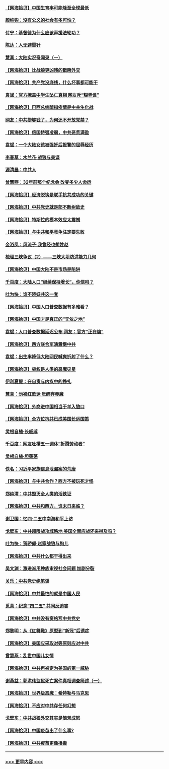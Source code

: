 #### [【网海拾贝】中国生育率可能降至全球最低](../pages/nsc993/n12948793.md?t=05151351) 
#### [颜纯钩：没有公义的社会有多可怕？](../pages/nsc993/n12947626.md?t=05151351) 
#### [付宁：基督徒为什么应该声援法轮功？](../pages/nsc993/n12947233.md?t=05151351) 
#### [陈达：人无避雷针](../pages/nsc993/n12947098.md?t=05151351) 
#### [慧真：大陆实况奇闻录（一）](../pages/nsc993/n12945811.md?t=05151351) 
#### [【网海拾贝】比战狼更凶残的戳瞎外交](../pages/nsc993/n12945717.md?t=05151351) 
#### [【网海拾贝】共产党没底线，什么坏事都可能干](../pages/nsc993/n12942090.md?t=05151351) 
#### [袁斌：官方掩盖中学生坠亡真相 网友斥“糊弄谁”](../pages/nsc993/n12942029.md?t=05151351) 
#### [【网海拾贝】巴西总统暗指疫情是中共生化战](../pages/nsc993/n12938999.md?t=05151351) 
#### [网友：中共捞够钱了，为何还不开放党禁？](../pages/nsc993/n12938952.md?t=05151351) 
#### [【网海拾贝】俄国恃强凌弱，中共恶贯满盈](../pages/nsc993/n12936626.md?t=05151351) 
#### [袁斌：一个大陆女孩被强奸后报警的屈辱经历](../pages/nsc993/n12936547.md?t=05151351) 
#### [李春草：木兰花·战狼与美谍](../pages/nsc993/n12935995.md?t=05151351) 
#### [源清晨：中共人](../pages/nsc993/n12935589.md?t=05151351) 
#### [曾慧燕：32年前那个纪念会 改变多少人命运](../pages/nsc993/n12934233.md?t=05151351) 
#### [【网海拾贝】经济脱钩是联手抗共成功的关键](../pages/nsc993/n12934176.md?t=05151351) 
#### [【网海拾贝】中共党史就是部不断树敌史](../pages/nsc993/n12932844.md?t=05151351) 
#### [【网海拾贝】特斯拉的模本效应太震撼](../pages/nsc993/n12925626.md?t=05151351) 
#### [【网海拾贝】与中共和平竞争注定要失败](../pages/nsc993/n12923326.md?t=05151351) 
#### [金浴凤：风流子‧我曾经也想姓赵](../pages/nsc993/n12920911.md?t=05151351) 
#### [梳理三峡争议（2）——三峡大坝防洪能力几何](../pages/nsc993/n12920173.md?t=05151351) 
#### [【网海拾贝】中国大陆不是市场是陷阱](../pages/nsc993/n12920143.md?t=05151351) 
#### [千百度：大陆人口“继续保持增长”，你信吗？](../pages/nsc993/n12918946.md?t=05151351) 
#### [吐为快：谁不晓妖共这一套](../pages/nsc993/n12918941.md?t=05151351) 
#### [【网海拾贝】中国人口普查数据有多难看？](../pages/nsc993/n12917822.md?t=05151351) 
#### [【网海拾贝】中国才是真正的“无依之地”](../pages/nsc993/n12915845.md?t=05151351) 
#### [袁斌：人口普查数据延迟公布 网友：官方“正在编”](../pages/nsc993/n12915748.md?t=05151351) 
#### [【网海拾贝】西方联合军演震慑中共](../pages/nsc993/n12913466.md?t=05151351) 
#### [袁斌：出生率降低大陆网民喊爽折射了什么？](../pages/nsc993/n12913365.md?t=05151351) 
#### [【网海拾贝】极权是人类的恶魔灾星](../pages/nsc993/n12910697.md?t=05151351) 
#### [伊利夏提：在自责与内疚中的挣扎](../pages/nsc993/n12910493.md?t=05151351) 
#### [慧真：勿被红歌迷 觉醒弃赤魔](../pages/nsc993/n12910485.md?t=05151351) 
#### [【网海拾贝】外商进中国相当于羊入狼口](../pages/nsc993/n12908274.md?t=05151351) 
#### [【网海拾贝】全方位抗共已成美国长远国策](../pages/nsc993/n12906878.md?t=05151351) 
#### [灵根自植‧长戚戚](../pages/nsc993/n12905585.md?t=05151351) 
#### [千百度：网友吐槽五一调休“折腾劳动者”](../pages/nsc993/n12905934.md?t=05151351) 
#### [灵根自植‧坦荡荡](../pages/nsc993/n12905562.md?t=05151351) 
#### [佚名：习近平家族信息泄漏案的荒唐](../pages/nsc993/n12904705.md?t=05151351) 
#### [【网海拾贝】与中共合作？西方不被玩死才怪](../pages/nsc993/n12903873.md?t=05151351) 
#### [郑纯清：中共毁灭全人类的活铁证](../pages/nsc993/n12903785.md?t=05151351) 
#### [【网海拾贝】中共和西方，谁末日来临？](../pages/nsc993/n12903482.md?t=05151351) 
#### [谢卫国：忆四‧二五中南海和平上访](../pages/nsc993/n12902192.md?t=05151351) 
#### [戈壁东：中共超限战攻城略地 美国全面应战还来得及吗？](../pages/nsc993/n12902297.md?t=05151351) 
#### [吐为快：贺骄郎‧赵家战狼与狗儿](../pages/nsc993/n12902280.md?t=05151351) 
#### [【网海拾贝】中共什么都干得出来](../pages/nsc993/n12897500.md?t=05151351) 
#### [吴文渊：激进派用种族审视社会问题 加剧分裂](../pages/nsc993/n12893881.md?t=05151351) 
#### [关乐：中共党史绝笔谣](../pages/nsc993/n12897270.md?t=05151351) 
#### [【网海拾贝】中共最怕的就是中国人民](../pages/nsc993/n12894705.md?t=05151351) 
#### [觅真：纪念“四二五” 共同反迫害](../pages/nsc993/n12894553.md?t=05151351) 
#### [【网海拾贝】中共没有资格写中共党史](../pages/nsc993/n12892231.md?t=05151351) 
#### [郑黎明：从《红舞鞋》原型到“新冠”后遗症](../pages/nsc993/n12890469.md?t=05151351) 
#### [【网海拾贝】美国应采取对等原则应对中共](../pages/nsc993/n12889176.md?t=05151351) 
#### [曾慧燕：乱世中国儿女情](../pages/nsc993/n12887931.md?t=05151351) 
#### [【网海拾贝】中共再被定为美国的第一威胁](../pages/nsc993/n12887580.md?t=05151351) 
#### [谢燕益：郭洪伟监狱死亡案件真相调查简述（一）](../pages/nsc993/n12885648.md?t=05151351) 
#### [【网海拾贝】世界级恶魔：希特勒与马克思](../pages/nsc993/n12884062.md?t=05151351) 
#### [【网海拾贝】不应对中共存任何幻想](../pages/nsc993/n12881460.md?t=05151351) 
#### [戈壁东：中共战狼外交其实是恼羞成怒](../pages/nsc993/n12880392.md?t=05151351) 
#### [【网海拾贝】中国疫苗出了什么事?](../pages/nsc993/n12879124.md?t=05151351) 
#### [【网海拾贝】中共疫苗更像播毒](../pages/nsc993/n12876631.md?t=05151351) 

----
#### [ >>> 更早内容 <<< ](../indexes/nsc993-earlier.md)

